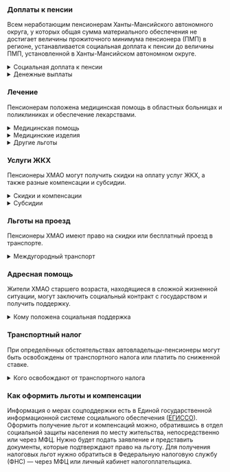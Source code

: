 ﻿### Доплаты к пенсии
Всем неработающим пенсионерам Ханты-Мансийского автономного округа, у которых общая сумма материального обеспечения не достигает величины прожиточного минимума пенсионера (ПМП) в регионе, устанавливается социальная доплата к пенсии до величины ПМП, установленной в Ханты-Мансийском автономном округе.
<details>
<summary>Социальная доплата к пенсии</summary>
Социальная доплата к пенсии до величины регионального прожиточного минимума пенсионера назначается автоматически, по данным выплатного дела о размере пенсии.
</details>
<details>

<summary>Денежные выплаты</summary>
Если пенсионер относится к льготной категории, ему положена ежемесячная денежная выплата (ЕДВ), которую регулярно индексируют.
В Ханты-Мансийском автономном округе к таким категориям относятся ветераны труда, ветераны труда ХМАО, Тюменской области и ЯНАО, труженики тыла и жертв политических репрессий.
Неработающим пенсионерам (мужчины — старше 55 лет, женщины — 50 лет), не получающим ежемесячные денежные выплаты по федеральному или региональному законодательству и постоянно проживающим в регионе, [полагается](https://docs.cntd.ru/document/543558960) ежемесячное социальное пособие. Его размер зависит от стажа в ХМАО.
</details>

### Лечение
Пенсионерам положена медицинская помощь в областных больницах и поликлиниках и обеспечение лекарствами.
<details>

<summary>Медицинская помощь</summary>
При наличии медицинских показаний предоставляются услуги по [оздоровлению](https://docs.cntd.ru/document/543558960) на базе организаций социального обслуживания округа неработающим ветеранам труда (один раз в три года), труженикам тыла и жертвам политических репрессий (один раз в год). Труженикам тыла, имеющим противопоказания или не воспользовавшимся услугой, полагается ежегодная денежная выплата на оздоровление в размере 3000 рублей.
</details>
<details>
<summary>Медицинские изделия</summary>
Ветеранам труда, труженикам тыла и жертвам политических репрессий [полагается](https://docs.cntd.ru/document/543558960) бесплатное изготовление и ремонт зубных протезов по медицинским показаниям. Льгота не распространяется на расходы по оплате стоимости драгоценных металлов, металлокерамики, безметалловой керамики и облицовочных композиционных материалов. Югорским труженикам тыла и жертвам политических репрессий оплачивают 50% стоимости лекарственных препаратов и медицинских изделий, входящих в утверждённый перечень и приобретаемых по рецептам врачей.  
</details>

<details>
<summary>Другие льготы</summary>
Внеочередной приём в дома-интернаты для престарелых и инвалидов, учреждения социального обслуживания предоставляется челябинским труженикам тыла, реабилитированным и пострадавшим от репрессий пенсионерам и детям войны.
Пенсионерам, страдающим онкологическими заболеваниями, за проезд к месту получения химиотерапии и радиологического лечения выплачивается [компенсация](https://docs.cntd.ru/document/543558960) в размере 70% стоимости проезда, в пределах утверждённых тарифов.

</details>

### Услуги ЖКХ
Пенсионеры ХМАО могут получить скидки на оплату услуг ЖКХ, а также разные компенсации и субсидии. 

<details>
<summary>Скидки и компенсации</summary>
Одинокие неработающие пенсионеры по достижении 70 лет [освобождаются](https://docs.cntd.ru/document/543558960) от взносов на капремонт на 50%, а с 80-летнего возраста — полностью. Льгота распространяется также на граждан указанного возраста, семья которых состоит из неработающих граждан пенсионного возраста и из нетрудоустроенных инвалидов. Компенсация рассчитывается, исходя из установленных в регионе минимального взноса на капремонт за 1 кв. метр и размера стандарта нормативной площади жилого помещения.
Ветеранам труда, жертвам политических репрессий выплачивается компенсация в размере 50% за оплату жилого помещения и коммунальных услуг, в пределах утверждённых нормативов. ХМАО труженикам тыла компенсируется 100% указанных расходов. Льгота распространяется также на совместно проживающих с пенсионером нетрудоспособных членов семьи, находящихся на его иждивении.
Неработающие одинокие пенсионеры по старости или инвалидности, имеющие стаж работы в автономном округе 15 и более лет [могут получить](https://docs.cntd.ru/document/991018060) частичное возмещение расходов на газификацию. Также выплата полагается семьям, состоящим из неработающих пенсионеров по старости или инвалидности, один из которых (или оба) имеют стаж в округе не менее 15 лет. Компенсируют сумму фактически произведённых расходов на оплату работ по газификации жилого дома (квартиры), но не более 30 000 рублей. Выплата предоставляется один раз.
Югорским труженикам тыла в случае установления нуждаемости в проведении ремонта жилья один раз в три года [оплачивается](https://docs.cntd.ru/document/543558960) такой ремонт.
</details>

<details>
<summary>Субсидии</summary>
Пенсионеры с доходом от 0,5 до 1,5 прожиточного минимума могут [оформить](https://docs.cntd.ru/document/558817332) субсидию при расходах на «коммуналку» от 5 до 10% совокупного дохода семьи. Если доходы составляют от 1,5 до 4 прожиточных минимумов, субсидия полагается при тратах более 15%, для остальных — 22%.</details>

### Льготы на проезд
Пенсионеры ХМАО имеют право на скидки или бесплатный проезд в транспорте. 
<details>
<summary>Междугородный транспорт</summary>
Неработающие ветераны труда, труженики тыла и жертвы политических репрессий один раз в год [получают](https://docs.cntd.ru/document/543558960) компенсацию расходов в размере 100% за междугородный проезд на автомобильном (кроме такси), железнодорожном и водном транспорте, туда и обратно в пределах РФ.
</details>

### Адресная помощь
Жители ХМАО старшего возраста, находящиеся в сложной жизненной ситуации, могут заключить социальный контракт с государством и получить поддержку.

<details>
<summary>Кому положена социальная поддержка</summary>
Пенсионерам, которые по не зависящим от них причинам оказались в трудной жизненной ситуации, оказывают адресную помощь. Она может быть в виде денежных выплат, ежемесячных или единовременных, либо в натуральной форме — обеспечения продуктами питания, одеждой и обувью, медикаментами и прочее. С нуждающимися пенсионерами может быть заключён социальный контракт.

</details>

### Транспортный налог
При определённых обстоятельствах автовладельцы-пенсионеры могут быть освобождены от транспортного налога или платить по сниженной ставке. 
<details>
<summary>Кого освобождают от транспортного налога</summary>
Пенсионеры, мужчины старше 60 лет, женщины — 55 лет, а также мужчины старше 55 лет, женщины — 50 лет, имеющие общий стаж 25 и 20 лет соответственно, из них в районах Крайнего Севера — не менее 15 лет, на приравненных территориях — не менее 20 лет,  уплачивают 50% транспортного налога на одно из транспортных средств следующих видов: легковой автомобиль мощностью до 200 л. с., мотоцикл (мотороллер) — до 35 л. с., снегоход и мотосани — до 50 л. с., моторная лодка — до 50 л. с. Чернобыльцы, инвалиды I и II групп, неработающие инвалиды llI группы и инвалиды с детства, участники ВОВ и трудового фронта ВОВ, ветераны боевых действий полностью [освобождены](https://www.nalog.gov.ru/rn77/service/tax/d1099717/) от налога на одно из указанных транспортных средств (кроме мотоциклов).
</details>

### Как оформить льготы и компенсации 
Информация о мерах соцподдержки есть в Единой государственной информационной системе социального обеспечения ([ЕГИССО]( http://egisso.ru/site/client/#/)). Оформить получение льгот и компенсаций можно, обратившись в отдел социальной защиты населения по месту жительства, непосредственно или через МФЦ. Нужно будет подать заявление и представить документы, которые подтверждают право на льготу. Для получения налоговых льгот нужно обратиться в Федеральную налоговую службу (ФНС) — через МФЦ или личный кабинет налогоплательщика.





























